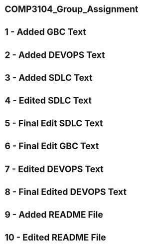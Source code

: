 # COMP3104_Group_Assignment
# 1 - Added GBC Text
# 2 - Added DEVOPS Text 
# 3 - Added SDLC Text 
# 4 - Edited SDLC Text 
# 5 - Final Edit SDLC Text
# 6 - Final Edit GBC Text  
# 7 - Edited DEVOPS Text 
# 8 - Final Edited DEVOPS Text 
# 9 - Added README File
# 10 - Edited README File 


